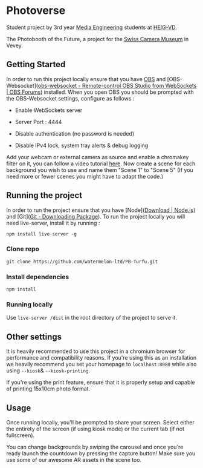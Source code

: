 # Photoverse

Student project by 3rd year [Media Engineering](https://heig-vd.ch/en/education/bachelors-degree-program/media-engineering) students at [HEIG-VD](https://heig-vd.ch/).

The Photobooth of the Future, a project for the [Swiss Camera Museum](https://www.cameramuseum.ch/en/) in Vevey.

## Getting Started

In order to run this project locally ensure that you have [OBS](https://obsproject.com/) and [OBS-Websocket]([obs-websocket - Remote-control OBS Studio from WebSockets | OBS Forums](https://obsproject.com/forum/resources/obs-websocket-remote-control-obs-studio-from-websockets.466/)) installed. When you open OBS you should be prompted with the OBS-Websocket settings, configure as follows :

- Enable WebSockets server 

- Server Port : 4444

- Disable authentication (no password is needed)

- Disable IPv4 lock, system tray alerts & debug logging

Add your webcam or external camera as source and enable a chromakey filter on it, you can follow a video tutorial [here](https://www.youtube.com/watch?v=8faHiVALNqE). Now create a scene for each background you wish to use and name them "Scene 1" to "Scene 5" (If you need more or fewer scenes you might have to adapt the code.)

## Running the project

In order to run the project ensure that you have [Node]([Download | Node.js](https://nodejs.org/en/download/)) and [Git]([Git - Downloading Package](https://git-scm.com/download/win)).  To run the project locally you will need live-server, install it by running :

`npm install live-server -g` 

### Clone repo

`git clone https://github.com/watermelon-ltd/PB-Turfu.git`

### Install dependencies

`npm install`

### Running locally

Use `live-server /dist` in the root directory of the project to serve it.

## Other settings

It is heavily recommended to use this project in a chromium browser for performance and compatibility reasons. If you're using this as an installation we heavily recommend you set your homepage to `localhost:8080` while also using `--kiosk`& `--kiosk-printing`.

If you're using the print feature, ensure that it is properly setup and capable of printing 15x10cm photo format.

## Usage

Once running locally, you'll be prompted to share your screen. Select either the entirety of the screen (if using kiosk mode) or the current tab (if not fullscreen). 

You can change backgrounds by swiping the carousel and once you're ready launch the countdown by pressing the capture button! Make sure you use some of our awesome AR assets in the scene too.
